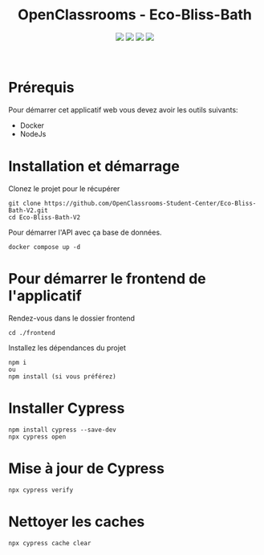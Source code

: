 <div align="center">

# OpenClassrooms - Eco-Bliss-Bath

</div>

<p align="center">
    <img src="https://img.shields.io/badge/MariaDB-v11.7.2-blue">
    <img src="https://img.shields.io/badge/Symfony-v6.2-blue">
    <img src="https://img.shields.io/badge/Angular-v13.3.0-blue">
    <img src="https://img.shields.io/badge/docker--build-passing-brightgreen">
  <br><br><br>
</p>

# Prérequis

Pour démarrer cet applicatif web vous devez avoir les outils suivants:

- Docker
- NodeJs

# Installation et démarrage

Clonez le projet pour le récupérer

```
git clone https://github.com/OpenClassrooms-Student-Center/Eco-Bliss-Bath-V2.git
cd Eco-Bliss-Bath-V2
```

Pour démarrer l'API avec ça base de données.

```
docker compose up -d
```

# Pour démarrer le frontend de l'applicatif

Rendez-vous dans le dossier frontend

```
cd ./frontend
```

Installez les dépendances du projet

```
npm i
ou
npm install (si vous préférez)
```

# Installer Cypress

```
npm install cypress --save-dev
npx cypress open
```

# Mise à jour de Cypress

```
npx cypress verify
```

# Nettoyer les caches

```
npx cypress cache clear
```
